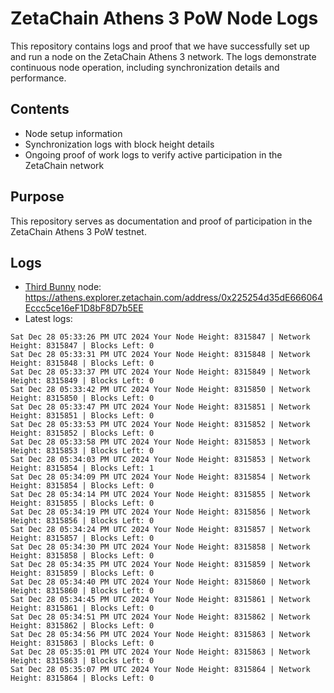 # ZetaChain Athens 3 PoW Node Logs
This repository contains logs and proof that we have successfully set up and run a node on the ZetaChain Athens 3 network. The logs demonstrate continuous node operation, including synchronization details and performance.

## Contents
- Node setup information
- Synchronization logs with block height details
- Ongoing proof of work logs to verify active participation in the ZetaChain network

## Purpose
This repository serves as documentation and proof of participation in the ZetaChain Athens 3 PoW testnet.

## Logs

- [Third Bunny](https://thirdbunny.xyz/) node: https://athens.explorer.zetachain.com/address/0x225254d35dE666064Eccc5ce16eF1D8bF8D7b5EE
- Latest logs:
```
Sat Dec 28 05:33:26 PM UTC 2024 Your Node Height: 8315847 | Network Height: 8315847 | Blocks Left: 0
Sat Dec 28 05:33:31 PM UTC 2024 Your Node Height: 8315848 | Network Height: 8315848 | Blocks Left: 0
Sat Dec 28 05:33:37 PM UTC 2024 Your Node Height: 8315849 | Network Height: 8315849 | Blocks Left: 0
Sat Dec 28 05:33:42 PM UTC 2024 Your Node Height: 8315850 | Network Height: 8315850 | Blocks Left: 0
Sat Dec 28 05:33:47 PM UTC 2024 Your Node Height: 8315851 | Network Height: 8315851 | Blocks Left: 0
Sat Dec 28 05:33:53 PM UTC 2024 Your Node Height: 8315852 | Network Height: 8315852 | Blocks Left: 0
Sat Dec 28 05:33:58 PM UTC 2024 Your Node Height: 8315853 | Network Height: 8315853 | Blocks Left: 0
Sat Dec 28 05:34:03 PM UTC 2024 Your Node Height: 8315853 | Network Height: 8315854 | Blocks Left: 1
Sat Dec 28 05:34:09 PM UTC 2024 Your Node Height: 8315854 | Network Height: 8315854 | Blocks Left: 0
Sat Dec 28 05:34:14 PM UTC 2024 Your Node Height: 8315855 | Network Height: 8315855 | Blocks Left: 0
Sat Dec 28 05:34:19 PM UTC 2024 Your Node Height: 8315856 | Network Height: 8315856 | Blocks Left: 0
Sat Dec 28 05:34:24 PM UTC 2024 Your Node Height: 8315857 | Network Height: 8315857 | Blocks Left: 0
Sat Dec 28 05:34:30 PM UTC 2024 Your Node Height: 8315858 | Network Height: 8315858 | Blocks Left: 0
Sat Dec 28 05:34:35 PM UTC 2024 Your Node Height: 8315859 | Network Height: 8315859 | Blocks Left: 0
Sat Dec 28 05:34:40 PM UTC 2024 Your Node Height: 8315860 | Network Height: 8315860 | Blocks Left: 0
Sat Dec 28 05:34:45 PM UTC 2024 Your Node Height: 8315861 | Network Height: 8315861 | Blocks Left: 0
Sat Dec 28 05:34:51 PM UTC 2024 Your Node Height: 8315862 | Network Height: 8315862 | Blocks Left: 0
Sat Dec 28 05:34:56 PM UTC 2024 Your Node Height: 8315863 | Network Height: 8315863 | Blocks Left: 0
Sat Dec 28 05:35:01 PM UTC 2024 Your Node Height: 8315863 | Network Height: 8315863 | Blocks Left: 0
Sat Dec 28 05:35:07 PM UTC 2024 Your Node Height: 8315864 | Network Height: 8315864 | Blocks Left: 0
```
